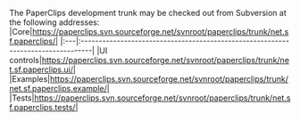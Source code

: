 The PaperClips development trunk may be checked out from Subversion at the following addresses:
|Core|https://paperclips.svn.sourceforge.net/svnroot/paperclips/trunk/net.sf.paperclips/|
|:---|:---------------------------------------------------------------------------------|
|UI controls|https://paperclips.svn.sourceforge.net/svnroot/paperclips/trunk/net.sf.paperclips.ui/|
|Examples|https://paperclips.svn.sourceforge.net/svnroot/paperclips/trunk/net.sf.paperclips.example/|
|Tests|https://paperclips.svn.sourceforge.net/svnroot/paperclips/trunk/net.sf.paperclips.tests/|